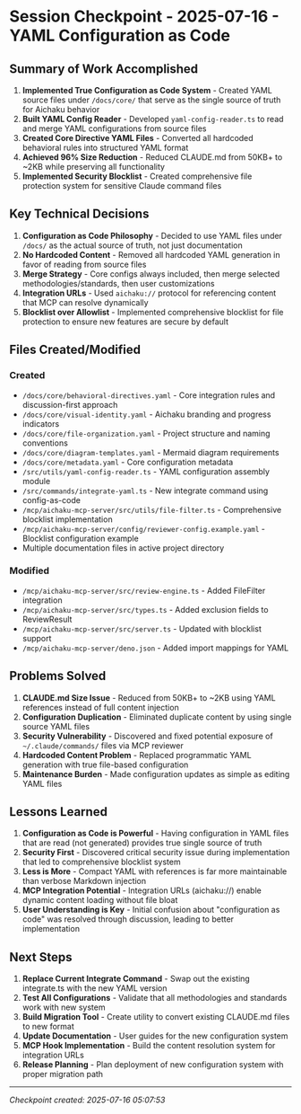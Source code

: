 # Session Checkpoint - 2025-07-16 - YAML Configuration as Code

## Summary of Work Accomplished

1. **Implemented True Configuration as Code System** - Created YAML source files under `/docs/core/` that serve as the
   single source of truth for Aichaku behavior
2. **Built YAML Config Reader** - Developed `yaml-config-reader.ts` to read and merge YAML configurations from source
   files
3. **Created Core Directive YAML Files** - Converted all hardcoded behavioral rules into structured YAML format
4. **Achieved 96% Size Reduction** - Reduced CLAUDE.md from 50KB+ to ~2KB while preserving all functionality
5. **Implemented Security Blocklist** - Created comprehensive file protection system for sensitive Claude command files

## Key Technical Decisions

1. **Configuration as Code Philosophy** - Decided to use YAML files under `/docs/` as the actual source of truth, not
   just documentation
2. **No Hardcoded Content** - Removed all hardcoded YAML generation in favor of reading from source files
3. **Merge Strategy** - Core configs always included, then merge selected methodologies/standards, then user
   customizations
4. **Integration URLs** - Used `aichaku://` protocol for referencing content that MCP can resolve dynamically
5. **Blocklist over Allowlist** - Implemented comprehensive blocklist for file protection to ensure new features are
   secure by default

## Files Created/Modified

### Created

- `/docs/core/behavioral-directives.yaml` - Core integration rules and discussion-first approach
- `/docs/core/visual-identity.yaml` - Aichaku branding and progress indicators
- `/docs/core/file-organization.yaml` - Project structure and naming conventions
- `/docs/core/diagram-templates.yaml` - Mermaid diagram requirements
- `/docs/core/metadata.yaml` - Core configuration metadata
- `/src/utils/yaml-config-reader.ts` - YAML configuration assembly module
- `/src/commands/integrate-yaml.ts` - New integrate command using config-as-code
- `/mcp/aichaku-mcp-server/src/utils/file-filter.ts` - Comprehensive blocklist implementation
- `/mcp/aichaku-mcp-server/config/reviewer-config.example.yaml` - Blocklist configuration example
- Multiple documentation files in active project directory

### Modified

- `/mcp/aichaku-mcp-server/src/review-engine.ts` - Added FileFilter integration
- `/mcp/aichaku-mcp-server/src/types.ts` - Added exclusion fields to ReviewResult
- `/mcp/aichaku-mcp-server/src/server.ts` - Updated with blocklist support
- `/mcp/aichaku-mcp-server/deno.json` - Added import mappings for YAML

## Problems Solved

1. **CLAUDE.md Size Issue** - Reduced from 50KB+ to ~2KB using YAML references instead of full content injection
2. **Configuration Duplication** - Eliminated duplicate content by using single source YAML files
3. **Security Vulnerability** - Discovered and fixed potential exposure of `~/.claude/commands/` files via MCP reviewer
4. **Hardcoded Content Problem** - Replaced programmatic YAML generation with true file-based configuration
5. **Maintenance Burden** - Made configuration updates as simple as editing YAML files

## Lessons Learned

1. **Configuration as Code is Powerful** - Having configuration in YAML files that are read (not generated) provides
   true single source of truth
2. **Security First** - Discovered critical security issue during implementation that led to comprehensive blocklist
   system
3. **Less is More** - Compact YAML with references is far more maintainable than verbose Markdown injection
4. **MCP Integration Potential** - Integration URLs (aichaku://) enable dynamic content loading without file bloat
5. **User Understanding is Key** - Initial confusion about "configuration as code" was resolved through discussion,
   leading to better implementation

## Next Steps

1. **Replace Current Integrate Command** - Swap out the existing integrate.ts with the new YAML version
2. **Test All Configurations** - Validate that all methodologies and standards work with new system
3. **Build Migration Tool** - Create utility to convert existing CLAUDE.md files to new format
4. **Update Documentation** - User guides for the new configuration system
5. **MCP Hook Implementation** - Build the content resolution system for integration URLs
6. **Release Planning** - Plan deployment of new configuration system with proper migration path

---

_Checkpoint created: 2025-07-16 05:07:53_
